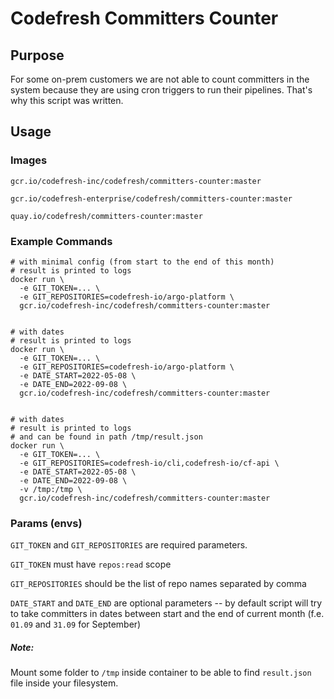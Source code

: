 # Codefresh Committers Counter

## Purpose

For some on-prem customers we are not able to count committers in the system
because they are using cron triggers to run their pipelines. That's why this 
script was written.

## Usage

### Images

`gcr.io/codefresh-inc/codefresh/committers-counter:master`

`gcr.io/codefresh-enterprise/codefresh/committers-counter:master`

`quay.io/codefresh/committers-counter:master`


### Example Commands

```shell
# with minimal config (from start to the end of this month)
# result is printed to logs
docker run \
  -e GIT_TOKEN=... \
  -e GIT_REPOSITORIES=codefresh-io/argo-platform \
  gcr.io/codefresh-inc/codefresh/committers-counter:master 
  
  
# with dates
# result is printed to logs
docker run \
  -e GIT_TOKEN=... \
  -e GIT_REPOSITORIES=codefresh-io/argo-platform \
  -e DATE_START=2022-05-08 \
  -e DATE_END=2022-09-08 \
  gcr.io/codefresh-inc/codefresh/committers-counter:master 
  

# with dates
# result is printed to logs
# and can be found in path /tmp/result.json
docker run \
  -e GIT_TOKEN=... \
  -e GIT_REPOSITORIES=codefresh-io/cli,codefresh-io/cf-api \
  -e DATE_START=2022-05-08 \
  -e DATE_END=2022-09-08 \
  -v /tmp:/tmp \
  gcr.io/codefresh-inc/codefresh/committers-counter:master 
```

### Params (envs)

`GIT_TOKEN` and `GIT_REPOSITORIES` are required parameters.

`GIT_TOKEN` must have `repos:read` scope

`GIT_REPOSITORIES` should be the list of repo names separated by comma

`DATE_START` and `DATE_END` are optional parameters -- by default script
will try to take committers in dates between start and the end of current
month (f.e. `01.09` and `31.09` for September)

##### Note:

Mount some folder to `/tmp` inside container to be able to find `result.json`
file inside your filesystem.
